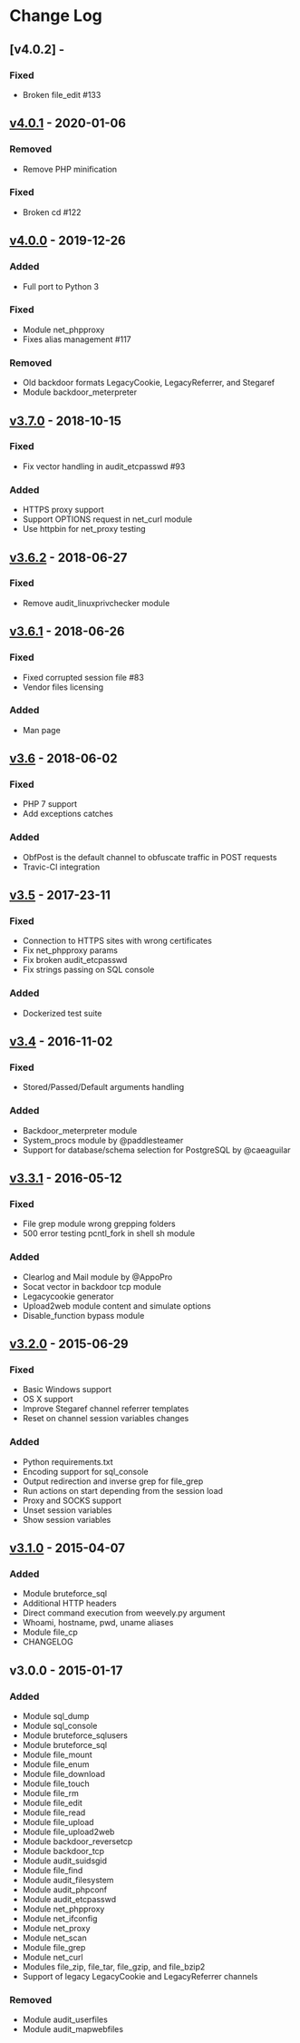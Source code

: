 # Change Log

## [v4.0.2] - 

### Fixed
- Broken file_edit #133

## [v4.0.1] - 2020-01-06
### Removed
- Remove PHP minification

### Fixed
- Broken cd #122

## [v4.0.0] - 2019-12-26
### Added
- Full port to Python 3

### Fixed
- Module net_phpproxy
- Fixes alias management #117

### Removed
- Old backdoor formats LegacyCookie, LegacyReferrer, and Stegaref
- Module backdoor_meterpreter

## [v3.7.0] - 2018-10-15
### Fixed
- Fix vector handling in audit_etcpasswd #93

### Added
- HTTPS proxy support
- Support OPTIONS request in net_curl module
- Use httpbin for net_proxy testing

## [v3.6.2] - 2018-06-27
### Fixed
- Remove audit_linuxprivchecker module

## [v3.6.1] - 2018-06-26
### Fixed
- Fixed corrupted session file #83
- Vendor files licensing

### Added
- Man page

## [v3.6] - 2018-06-02
### Fixed
- PHP 7 support
- Add exceptions catches

### Added
- ObfPost is the default channel to obfuscate traffic in POST requests
- Travic-CI integration

## [v3.5] - 2017-23-11
### Fixed
- Connection to HTTPS sites with wrong certificates
- Fix net_phpproxy params
- Fix broken audit_etcpasswd
- Fix strings passing on SQL console

### Added
- Dockerized test suite

## [v3.4] - 2016-11-02
### Fixed
- Stored/Passed/Default arguments handling

### Added
- Backdoor_meterpreter module
- System_procs module by @paddlesteamer
- Support for database/schema selection for PostgreSQL by @caeaguilar

## [v3.3.1] - 2016-05-12
### Fixed
- File grep module wrong grepping folders
- 500 error testing pcntl_fork in shell sh module

### Added
- Clearlog and Mail module by @AppoPro
- Socat vector in backdoor tcp module
- Legacycookie generator
- Upload2web module content and simulate options
- Disable_function bypass module

## [v3.2.0] - 2015-06-29
### Fixed
- Basic Windows support
- OS X support
- Improve Stegaref channel referrer templates
- Reset on channel session variables changes

### Added
- Python requirements.txt
- Encoding support for sql_console
- Output redirection and inverse grep for file_grep
- Run actions on start depending from the session load
- Proxy and SOCKS support
- Unset session variables
- Show session variables

## [v3.1.0] - 2015-04-07
### Added
- Module bruteforce_sql
- Additional HTTP headers
- Direct command execution from weevely.py argument
- Whoami, hostname, pwd, uname aliases
- Module file_cp
- CHANGELOG

## v3.0.0 - 2015-01-17
### Added
- Module sql_dump
- Module sql_console
- Module bruteforce_sqlusers
- Module bruteforce_sql
- Module file_mount
- Module file_enum
- Module file_download
- Module file_touch
- Module file_rm
- Module file_edit
- Module file_read
- Module file_upload
- Module file_upload2web
- Module backdoor_reversetcp
- Module backdoor_tcp
- Module audit_suidsgid
- Module file_find
- Module audit_filesystem
- Module audit_phpconf
- Module audit_etcpasswd
- Module net_phpproxy
- Module net_ifconfig
- Module net_proxy
- Module net_scan
- Module file_grep
- Module net_curl
- Modules file_zip, file_tar, file_gzip, and file_bzip2
- Support of legacy LegacyCookie and LegacyReferrer channels

### Removed
- Module audit_userfiles
- Module audit_mapwebfiles


[unreleased]: https://github.com/epinna/weevely3/commit/HEAD
[v3.1.0]: https://github.com/epinna/weevely3/releases/tag/v3.1.0
[v3.2.0]: https://github.com/epinna/weevely3/releases/tag/v3.2.0
[v3.3.1]: https://github.com/epinna/weevely3/releases/tag/v3.3.1
[v3.4]: https://github.com/epinna/weevely3/releases/tag/v3.4
[v3.5]: https://github.com/epinna/weevely3/releases/tag/v3.5
[v3.6]: https://github.com/epinna/weevely3/releases/tag/v3.6
[v3.6.1]: https://github.com/epinna/weevely3/releases/tag/v3.6.1
[v3.6.2]: https://github.com/epinna/weevely3/releases/tag/v3.6.2
[v3.7.0]: https://github.com/epinna/weevely3/releases/tag/v3.7.0
[v4.0.0]: https://github.com/epinna/weevely3/releases/tag/v4.0.0
[v4.0.1]: https://github.com/epinna/weevely3/releases/tag/v4.0.1
